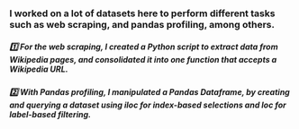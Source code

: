### I worked on a lot of datasets here to perform different tasks such as web scraping, and pandas profiling, among others.

##### 1️⃣ For the web scraping, I created a Python script to extract data from Wikipedia pages, and consolidated it into one function that accepts a Wikipedia URL. 
##### 2️⃣ With Pandas profiling, I manipulated a Pandas Dataframe, by creating and querying a dataset using iloc for index-based selections and loc for label-based filtering.
